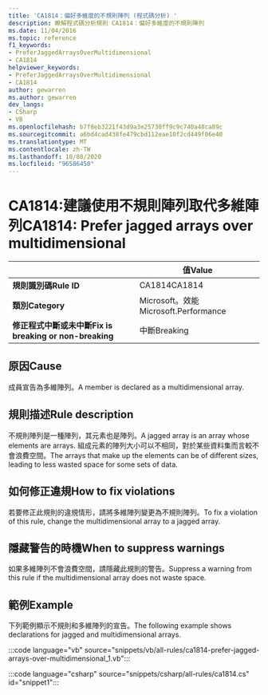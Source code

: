 ```yaml
---
title: 'CA1814：偏好多維度的不規則陣列 (程式碼分析) '
description: 瞭解程式碼分析規則 CA1814：偏好多維度的不規則陣列
ms.date: 11/04/2016
ms.topic: reference
f1_keywords:
- PreferJaggedArraysOverMultidimensional
- CA1814
helpviewer_keywords:
- PreferJaggedArraysOverMultidimensional
- CA1814
author: gewarren
ms.author: gewarren
dev_langs:
- CSharp
- VB
ms.openlocfilehash: b7f8eb3221f43d9a3e25730ff9c9c740a48ca89c
ms.sourcegitcommit: a6bd4cad438fe479cbd112eae10f2cd449f06e40
ms.translationtype: MT
ms.contentlocale: zh-TW
ms.lasthandoff: 10/08/2020
ms.locfileid: "96586450"
---
```

# <a name="ca1814-prefer-jagged-arrays-over-multidimensional"></a><span data-ttu-id="ed56c-103">CA1814:建議使用不規則陣列取代多維陣列</span><span class="sxs-lookup"><span data-stu-id="ed56c-103">CA1814: Prefer jagged arrays over multidimensional</span></span>

| | <span data-ttu-id="ed56c-104">值</span><span class="sxs-lookup"><span data-stu-id="ed56c-104">Value</span></span> |
|-|-|
| <span data-ttu-id="ed56c-105">**規則識別碼**</span><span class="sxs-lookup"><span data-stu-id="ed56c-105">**Rule ID**</span></span> |<span data-ttu-id="ed56c-106">CA1814</span><span class="sxs-lookup"><span data-stu-id="ed56c-106">CA1814</span></span>|
| <span data-ttu-id="ed56c-107">**類別**</span><span class="sxs-lookup"><span data-stu-id="ed56c-107">**Category**</span></span> |<span data-ttu-id="ed56c-108">Microsoft。效能</span><span class="sxs-lookup"><span data-stu-id="ed56c-108">Microsoft.Performance</span></span>|
| <span data-ttu-id="ed56c-109">**修正程式中斷或未中斷**</span><span class="sxs-lookup"><span data-stu-id="ed56c-109">**Fix is breaking or non-breaking**</span></span> |<span data-ttu-id="ed56c-110">中斷</span><span class="sxs-lookup"><span data-stu-id="ed56c-110">Breaking</span></span>|

## <a name="cause"></a><span data-ttu-id="ed56c-111">原因</span><span class="sxs-lookup"><span data-stu-id="ed56c-111">Cause</span></span>

<span data-ttu-id="ed56c-112">成員宣告為多維陣列。</span><span class="sxs-lookup"><span data-stu-id="ed56c-112">A member is declared as a multidimensional array.</span></span>

## <a name="rule-description"></a><span data-ttu-id="ed56c-113">規則描述</span><span class="sxs-lookup"><span data-stu-id="ed56c-113">Rule description</span></span>

<span data-ttu-id="ed56c-114">不規則陣列是一種陣列，其元素也是陣列。</span><span class="sxs-lookup"><span data-stu-id="ed56c-114">A jagged array is an array whose elements are arrays.</span></span> <span data-ttu-id="ed56c-115">組成元素的陣列大小可以不相同，對於某些資料集而言較不會浪費空間。</span><span class="sxs-lookup"><span data-stu-id="ed56c-115">The arrays that make up the elements can be of different sizes, leading to less wasted space for some sets of data.</span></span>

## <a name="how-to-fix-violations"></a><span data-ttu-id="ed56c-116">如何修正違規</span><span class="sxs-lookup"><span data-stu-id="ed56c-116">How to fix violations</span></span>

<span data-ttu-id="ed56c-117">若要修正此規則的違規情形，請將多維陣列變更為不規則陣列。</span><span class="sxs-lookup"><span data-stu-id="ed56c-117">To fix a violation of this rule, change the multidimensional array to a jagged array.</span></span>

## <a name="when-to-suppress-warnings"></a><span data-ttu-id="ed56c-118">隱藏警告的時機</span><span class="sxs-lookup"><span data-stu-id="ed56c-118">When to suppress warnings</span></span>

<span data-ttu-id="ed56c-119">如果多維陣列不會浪費空間，請隱藏此規則的警告。</span><span class="sxs-lookup"><span data-stu-id="ed56c-119">Suppress a warning from this rule if the multidimensional array does not waste space.</span></span>

## <a name="example"></a><span data-ttu-id="ed56c-120">範例</span><span class="sxs-lookup"><span data-stu-id="ed56c-120">Example</span></span>

<span data-ttu-id="ed56c-121">下列範例顯示不規則和多維陣列的宣告。</span><span class="sxs-lookup"><span data-stu-id="ed56c-121">The following example shows declarations for jagged and multidimensional arrays.</span></span>

:::code language="vb" source="snippets/vb/all-rules/ca1814-prefer-jagged-arrays-over-multidimensional_1.vb":::

:::code language="csharp" source="snippets/csharp/all-rules/ca1814.cs" id="snippet1":::
